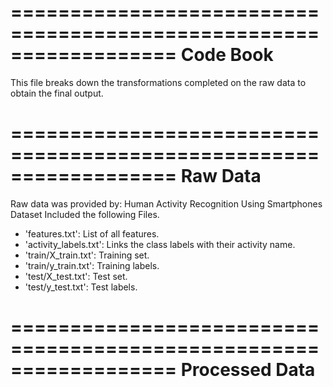 ==================================================================
Code Book
==================================================================
This file breaks down the transformations completed on the raw data to obtain the final output.

==================================================================
Raw Data
==================================================================
Raw data was provided by: 
Human Activity Recognition Using Smartphones Dataset Included the following Files.
- 'features.txt': List of all features.
- 'activity_labels.txt': Links the class labels with their activity name.
- 'train/X_train.txt': Training set.
- 'train/y_train.txt': Training labels.
- 'test/X_test.txt': Test set.
- 'test/y_test.txt': Test labels.

==================================================================
Processed Data
==================================================================